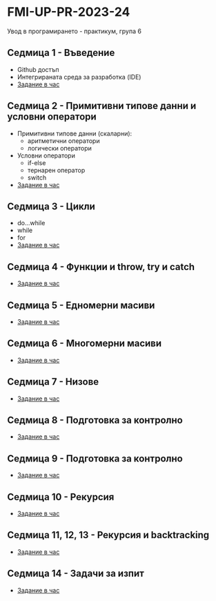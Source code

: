 # FMI-UP-PR-2023-24

Увод в програмирането - практикум, група 6

## Седмица 1 - Въведение
- Github достъп  
- Интегрираната среда за разработка (IDE)  
- [Задание в час](https://classroom.github.com/a/XfPZebXc)

## Седмица 2 - Примитивни типове данни и условни оператори
- Примитивни типове данни (скаларни):
  - аритметични оператори
  - логически оператори
- Условни оператори
  - if-else
  - тернарен оператор
  - switch
- [Задание в час](https://classroom.github.com/a/Tg9HtDSs)

## Седмица 3 - Цикли
- do...while
- while
- for
- [Задание в час](https://classroom.github.com/a/fOWWie1E)

## Седмица 4 - Функции и throw, try и catch
- [Задание в час](https://classroom.github.com/a/pgsO-a9y)

## Седмица 5 - Едномерни масиви
- [Задание в час](https://classroom.github.com/a/Od6KQW6C)

## Седмица 6 - Многомерни масиви
- [Задание в час](https://classroom.github.com/a/L0ps3D2a)

## Седмица 7 - Низове
- [Задание в час](https://classroom.github.com/a/EfU9TxQl)

## Седмица 8 - Подготовка за контролно
- [Задание в час](https://classroom.github.com/a/kduMUlMK)

## Седмица 9 - Подготовка за контролно
- [Задание в час](https://classroom.github.com/a/iRiPfd0f)

## Седмица 10 - Рекурсия
- [Задание в час](https://classroom.github.com/a/ZHAXQ9yQ)

## Седмица 11, 12, 13 - Рекурсия и backtracking
- [Задание в час](https://classroom.github.com/a/XV3Gh0cs)

## Седмица 14 - Задачи за изпит
- [Задание в час](https://classroom.github.com/a/a5TnZcNl)
